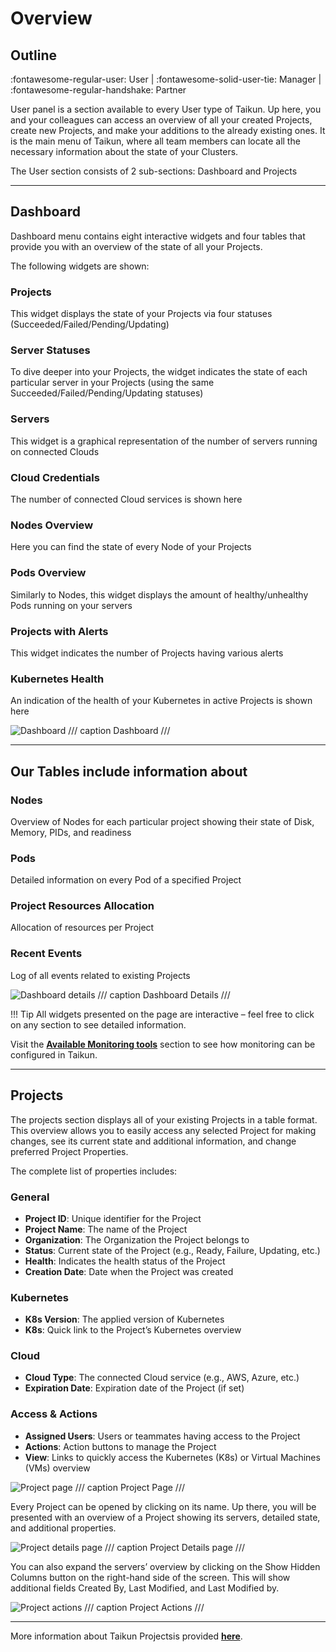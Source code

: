# **Overview**

## **Outline**

:fontawesome-regular-user: User | :fontawesome-solid-user-tie: Manager | :fontawesome-regular-handshake: Partner

User panel is a section available to every User type of Taikun. Up here, you and your colleagues can access an overview of all your created Projects, create new Projects, and make your additions to the already existing ones. It is the main menu of Taikun, where all team members can locate all the necessary information about the state of your Clusters.

The User section consists of 2 sub-sections: Dashboard and Projects

---

## **Dashboard**

Dashboard menu contains eight interactive widgets and four tables that provide you with an overview of the state of all your Projects.

The following widgets are shown:

### Projects
This widget displays the state of your Projects via four statuses (Succeeded/Failed/Pending/Updating)

### Server Statuses
To dive deeper into your Projects, the widget indicates the state of each particular server in your Projects (using the same Succeeded/Failed/Pending/Updating statuses)

### Servers
This widget is a graphical representation of the number of servers running on connected Clouds

### Cloud Credentials
The number of connected Cloud services is shown here

### Nodes Overview
Here you can find the state of every Node of your Projects

### Pods Overview
Similarly to Nodes, this widget displays the amount of healthy/unhealthy Pods running on your servers

### Projects with Alerts
This widget indicates the number of Projects having various alerts

### Kubernetes Health
An indication of the health of your Kubernetes in active Projects is shown here

![Dashboard](https://rgw.cloudpoint.tcpro.cz/swift/v1/KEY_0efe203c42c0402f9402a570302dc066/new-docs/navigating-taikun/overview/overview.1.webp)
/// caption
Dashboard 
///

---

## **Our Tables include information about**

### Nodes
Overview of Nodes for each particular project showing their state of Disk, Memory, PIDs, and readiness

### Pods
Detailed information on every Pod of a specified Project

### Project Resources Allocation
Allocation of resources per Project

### Recent Events
Log of all events related to existing Projects

![Dashboard details](https://rgw.cloudpoint.tcpro.cz/swift/v1/KEY_0efe203c42c0402f9402a570302dc066/new-docs/navigating-taikun/overview/overview.2.webp)
/// caption 
Dashboard Details
///

!!! Tip
	All widgets presented on the page are interactive – feel free to click on any section to see detailed information.

Visit the [**Available Monitoring tools**](https://docs.taikun.cloud/CloudWorks/Monitoring_your_Projects/Available_Monitoring_tools/) section to see how monitoring can be configured in Taikun.

---

## **Projects**

The projects section displays all of your existing Projects in a table format. This overview allows you to easily access any selected Project for making changes, see its current state and additional information, and change preferred Project Properties.

The complete list of properties includes:

### General
- **Project ID**: Unique identifier for the Project
- **Project Name**: The name of the Project
- **Organization**: The Organization the Project belongs to
- **Status**: Current state of the Project (e.g., Ready, Failure, Updating, etc.)
- **Health**: Indicates the health status of the Project
- **Creation Date**: Date when the Project was created

### Kubernetes
- **K8s Version**: The applied version of Kubernetes
- **K8s**: Quick link to the Project’s Kubernetes overview

### Cloud
- **Cloud Type**: The connected Cloud service (e.g., AWS, Azure, etc.)
- **Expiration Date**: Expiration date of the Project (if set)

### Access & Actions
- **Assigned Users**: Users or teammates having access to the Project
- **Actions**: Action buttons to manage the Project
- **View**: Links to quickly access the Kubernetes (K8s) or Virtual Machines (VMs) overview

![Project page](https://rgw.cloudpoint.tcpro.cz/swift/v1/KEY_0efe203c42c0402f9402a570302dc066/new-docs/managing-your-projects/create%20a%20project/project.webp)
/// caption
Project Page
///

Every Project can be opened by clicking on its name. Up there, you will be presented with an overview of a Project showing its servers, detailed state, and additional properties.

![Project details page](https://rgw.cloudpoint.tcpro.cz/swift/v1/KEY_0efe203c42c0402f9402a570302dc066/new-docs/navigating-taikun/overview/project_detail.webp)
/// caption 
Project Details page
///

You can also expand the servers’ overview by clicking on the Show Hidden Columns button on the right-hand side of the screen. This will show additional fields Created By, Last Modified, and Last Modified by.

![Project actions](https://rgw.cloudpoint.tcpro.cz/swift/v1/KEY_0efe203c42c0402f9402a570302dc066/new-docs/navigating-taikun/overview/overview.5.webp)
/// caption 
Project Actions
///

---

More information about Taikun Projectsis provided [**here**](https://docs.taikun.cloud/CloudWorks/Managing_your_Projects/Overview_of_Taikun_Projects/).
